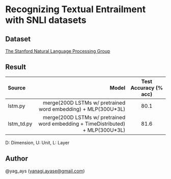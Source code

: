 # Recognizing Textual Entrailment with SNLI datasets
## Dataset

[The Stanford Natural Language Processing Group](https://nlp.stanford.edu/projects/snli/)

## Result

| Source | Model | Test Accuracy (% acc) |
|:-----------|------------:|:------------:|
| lstm.py | merge(200D LSTMs w/ pretrained word embedding) + MLP(300U*3L) | 80.1 |
| lstm_td.py | merge(200D LSTMs w/ pretrained word embedding + TimeDistributed) + MLP(300U*3L) | 81.6 |

D: Dimension, U: Unit, L: Layer

## Author

@yag_ays (<yanagi.ayase@gmail.com>)
